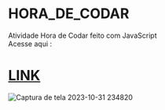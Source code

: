 # HORA_DE_CODAR
Atividade Hora de Codar feito com JavaScript <br>
Acesse aqui : <h1><a href="https://victorgoncalves27.github.io/HORA_DE_CODAR/">LINK</a></h1>

![Captura de tela 2023-10-31 234820](https://github.com/VictorGoncalves27/HORA_DE_CODAR/assets/142261805/2dd07b29-9a7c-4957-8269-e397ba5ae7e0)




